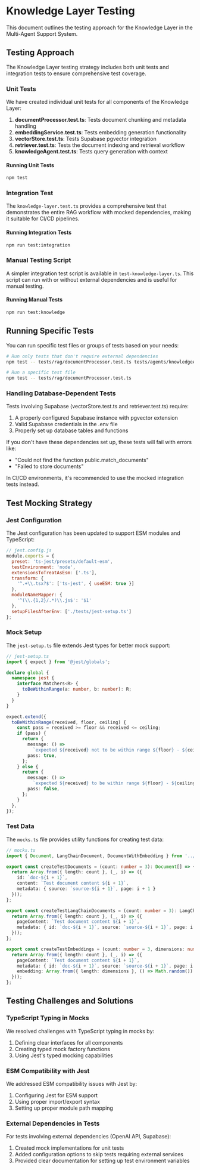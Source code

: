 # Knowledge Layer Testing

This document outlines the testing approach for the Knowledge Layer in the Multi-Agent Support System.

## Testing Approach

The Knowledge Layer testing strategy includes both unit tests and integration tests to ensure comprehensive test coverage.

### Unit Tests

We have created individual unit tests for all components of the Knowledge Layer:

1. **documentProcessor.test.ts**: Tests document chunking and metadata handling
2. **embeddingService.test.ts**: Tests embedding generation functionality
3. **vectorStore.test.ts**: Tests Supabase pgvector integration
4. **retriever.test.ts**: Tests the document indexing and retrieval workflow
5. **knowledgeAgent.test.ts**: Tests query generation with context

#### Running Unit Tests

```bash
npm test
```

### Integration Test

The `knowledge-layer.test.ts` provides a comprehensive test that demonstrates the entire RAG workflow with mocked dependencies, making it suitable for CI/CD pipelines.

#### Running Integration Tests

```bash
npm run test:integration
```

### Manual Testing Script

A simpler integration test script is available in `test-knowledge-layer.ts`. This script can run with or without external dependencies and is useful for manual testing.

#### Running Manual Tests

```bash
npm run test:knowledge
```

## Running Specific Tests

You can run specific test files or groups of tests based on your needs:

```bash
# Run only tests that don't require external dependencies
npm test -- tests/rag/documentProcessor.test.ts tests/agents/knowledgeAgent.test.ts

# Run a specific test file
npm test -- tests/rag/documentProcessor.test.ts
```

### Handling Database-Dependent Tests

Tests involving Supabase (vectorStore.test.ts and retriever.test.ts) require:

1. A properly configured Supabase instance with pgvector extension
2. Valid Supabase credentials in the .env file
3. Properly set up database tables and functions

If you don't have these dependencies set up, these tests will fail with errors like:
- "Could not find the function public.match_documents"
- "Failed to store documents"

In CI/CD environments, it's recommended to use the mocked integration tests instead.

## Test Mocking Strategy

### Jest Configuration

The Jest configuration has been updated to support ESM modules and TypeScript:

```javascript
// jest.config.js
module.exports = {
  preset: 'ts-jest/presets/default-esm',
  testEnvironment: 'node',
  extensionsToTreatAsEsm: ['.ts'],
  transform: {
    '^.+\\.tsx?$': ['ts-jest', { useESM: true }]
  },
  moduleNameMapper: {
    '^(\\.{1,2}/.*)\\.js$': '$1'
  },
  setupFilesAfterEnv: ['./tests/jest-setup.ts']
};
```

### Mock Setup

The `jest-setup.ts` file extends Jest types for better mock support:

```typescript
// jest-setup.ts
import { expect } from '@jest/globals';

declare global {
  namespace jest {
    interface Matchers<R> {
      toBeWithinRange(a: number, b: number): R;
    }
  }
}

expect.extend({
  toBeWithinRange(received, floor, ceiling) {
    const pass = received >= floor && received <= ceiling;
    if (pass) {
      return {
        message: () =>
          `expected ${received} not to be within range ${floor} - ${ceiling}`,
        pass: true,
      };
    } else {
      return {
        message: () =>
          `expected ${received} to be within range ${floor} - ${ceiling}`,
        pass: false,
      };
    }
  },
});
```

### Test Data

The `mocks.ts` file provides utility functions for creating test data:

```typescript
// mocks.ts
import { Document, LangChainDocument, DocumentWithEmbedding } from '../src/types';

export const createTestDocuments = (count: number = 3): Document[] => {
  return Array.from({ length: count }, (_, i) => ({
    id: `doc-${i + 1}`,
    content: `Test document content ${i + 1}`,
    metadata: { source: `source-${i + 1}`, page: i + 1 }
  }));
};

export const createTestLangChainDocuments = (count: number = 3): LangChainDocument[] => {
  return Array.from({ length: count }, (_, i) => ({
    pageContent: `Test document content ${i + 1}`,
    metadata: { id: `doc-${i + 1}`, source: `source-${i + 1}`, page: i + 1 }
  }));
};

export const createTestEmbeddings = (count: number = 3, dimensions: number = 3072): DocumentWithEmbedding[] => {
  return Array.from({ length: count }, (_, i) => ({
    pageContent: `Test document content ${i + 1}`,
    metadata: { id: `doc-${i + 1}`, source: `source-${i + 1}`, page: i + 1 },
    embedding: Array.from({ length: dimensions }, () => Math.random())
  }));
};
```

## Testing Challenges and Solutions

### TypeScript Typing in Mocks

We resolved challenges with TypeScript typing in mocks by:
1. Defining clear interfaces for all components
2. Creating typed mock factory functions
3. Using Jest's typed mocking capabilities

### ESM Compatibility with Jest

We addressed ESM compatibility issues with Jest by:
1. Configuring Jest for ESM support
2. Using proper import/export syntax
3. Setting up proper module path mapping

### External Dependencies in Tests

For tests involving external dependencies (OpenAI API, Supabase):
1. Created mock implementations for unit tests
2. Added configuration options to skip tests requiring external services
3. Provided clear documentation for setting up test environment variables 